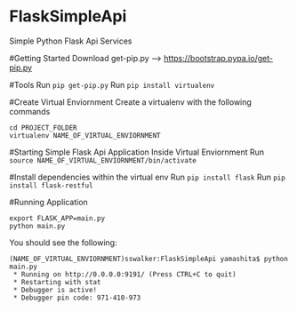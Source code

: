 # FlaskSimpleApi
Simple Python Flask Api Services


#Getting Started
Download get-pip.py --> https://bootstrap.pypa.io/get-pip.py

#Tools
Run ```pip get-pip.py```
Run ```pip install virtualenv```

#Create Virtual Enviornment
Create a virtualenv with the following commands
```
cd PROJECT_FOLDER
virtualenv NAME_OF_VIRTUAL_ENVIORNMENT
```

#Starting Simple Flask Api Application Inside Virtual Enviornment
Run ```source NAME_OF_VIRTUAL_ENVIORNMENT/bin/activate```


#Install dependencies within the virtual env
Run ```pip install flask```
Run ```pip install flask-restful```


#Running Application
```
export FLASK_APP=main.py
python main.py
```
You should see the following:
```
(NAME_OF_VIRTUAL_ENVIORNMENT)sswalker:FlaskSimpleApi yamashita$ python main.py
 * Running on http://0.0.0.0:9191/ (Press CTRL+C to quit)
 * Restarting with stat
 * Debugger is active!
 * Debugger pin code: 971-410-973
 ```
